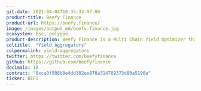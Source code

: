 ```yaml
---
git-date: 2021-04-04T10:35:33-07:00
product-title: Beefy Finance
product-url: https://beefy.finance/
image: /images/output_md/beefy.finance.jpg
ecosystem: bsc, polygon
product-description: Beefy Finance is a Multi Chain Yield Optimizer that enables users to get maximal return on their assets while removing the cost and hassle of daily harvest.
coltitle:  "Yield Aggregators"
colpermalink: yield-aggregators
twitter: https://twitter.com/beefyfinance
github: https://github.com/beefyfinance
decimals: 18
contract: "0xca3f508b8e4dd382ee878a314789373d80a5190a"
ticker: BIFI
---
```

